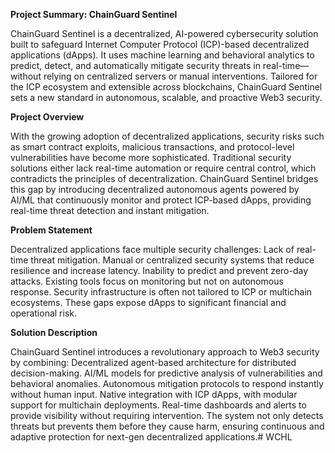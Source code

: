 **Project Summary: ChainGuard Sentinel**

ChainGuard Sentinel is a decentralized, AI-powered cybersecurity solution built to safeguard Internet Computer Protocol (ICP)-based decentralized applications (dApps). It uses machine learning and behavioral analytics to predict, detect, and automatically mitigate security threats in real-time—without relying on centralized servers or manual interventions. Tailored for the ICP ecosystem and extensible across blockchains, ChainGuard Sentinel sets a new standard in autonomous, scalable, and proactive Web3 security.

**Project Overview**

With the growing adoption of decentralized applications, security risks such as smart contract exploits, malicious transactions, and protocol-level vulnerabilities have become more sophisticated. Traditional security solutions either lack real-time automation or require central control, which contradicts the principles of decentralization. ChainGuard Sentinel bridges this gap by introducing decentralized autonomous agents powered by AI/ML that continuously monitor and protect ICP-based dApps, providing real-time threat detection and instant mitigation.

**Problem Statement**

Decentralized applications face multiple security challenges:
Lack of real-time threat mitigation.
Manual or centralized security systems that reduce resilience and increase latency.
Inability to predict and prevent zero-day attacks.
Existing tools focus on monitoring but not on autonomous response.
Security infrastructure is often not tailored to ICP or multichain ecosystems.
These gaps expose dApps to significant financial and operational risk.

**Solution Description**

ChainGuard Sentinel introduces a revolutionary approach to Web3 security by combining:
Decentralized agent-based architecture for distributed decision-making.
AI/ML models for predictive analysis of vulnerabilities and behavioral anomalies.
Autonomous mitigation protocols to respond instantly without human input.
Native integration with ICP dApps, with modular support for multichain deployments.
Real-time dashboards and alerts to provide visibility without requiring intervention.
The system not only detects threats but prevents them before they cause harm, ensuring continuous and adaptive protection for next-gen decentralized applications.# WCHL
